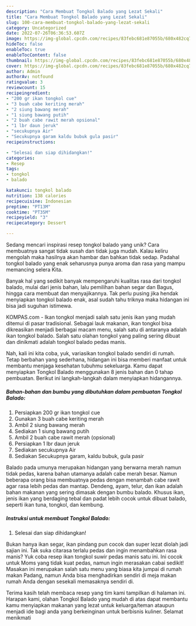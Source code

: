 ```yaml
---
description: "Cara Membuat Tongkol Balado yang Lezat Sekali"
title: "Cara Membuat Tongkol Balado yang Lezat Sekali"
slug: 100-cara-membuat-tongkol-balado-yang-lezat-sekali
category: Uncategorized
date: 2022-07-26T06:36:53.607Z
image: https://img-global.cpcdn.com/recipes/83febc681e87055b/680x482cq70/tongkol-balado-foto-resep-utama.jpg
hideToc: false
enableToc: true
enableTocContent: false
thumbnail: https://img-global.cpcdn.com/recipes/83febc681e87055b/680x482cq70/tongkol-balado-foto-resep-utama.jpg
cover: https://img-global.cpcdn.com/recipes/83febc681e87055b/680x482cq70/tongkol-balado-foto-resep-utama.jpg
author: Admin
authorAv: notfound
ratingvalue: 3
reviewcount: 15
recipeingredient:
- "200 gr ikan tongkol cue"
- "3 buah cabe keriting merah"
- "2 siung bawang merah"
- "1 siung bawang putih"
- "2 buah cabe rawit merah opsional"
- "1 lbr daun jeruk"
- "secukupnya Air"
- "Secukupnya garam kaldu bubuk gula pasir"
recipeinstructions:

- "Selesai dan siap dihidangkan!"
categories:
- Resep
tags:
- tongkol
- balado

katakunci: tongkol balado 
nutrition: 138 calories
recipecuisine: Indonesian
preptime: "PT13M"
cooktime: "PT35M"
recipeyield: "3"
recipecategory: Dessert

---
```





Sedang mencari inspirasi resep tongkol balado yang unik? Cara membuatnya sangat tidak susah dan tidak juga mudah. Kalau keliru mengolah maka hasilnya akan hambar dan bahkan tidak sedap. Padahal tongkol balado yang enak seharusnya punya aroma dan rasa yang mampu memancing selera Kita.





Banyak hal yang sedikit banyak mempengaruhi kualitas rasa dari tongkol balado, mulai dari jenis bahan, lalu pemilihan bahan segar dan Bagus, hingga cara membuat dan menyajikannya. Tak perlu pusing jika hendak menyiapkan tongkol balado enak,      asal sudah tahu triknya maka hidangan ini bisa jadi suguhan istimewa.














KOMPAS.com - Ikan tongkol menjadi salah satu jenis ikan yang mudah ditemui di pasar tradisional. Sebagai lauk makanan, ikan tongkol bisa dikreasikan menjadi berbagai macam menu, salah satu di antaranya adalah ikan tongkol balado. Salah satu olahan tongkol yang paling sering dibuat dan dinikmati adalah tongkol balado pedas manis.






Nah, kali ini kita coba, yuk, variasikan tongkol balado sendiri di rumah. Tetap berbahan yang sederhana, hidangan ini bisa memberi manfaat untuk membantu menjaga kesehatan tubuhmu sekeluarga. Kamu dapat menyiapkan Tongkol Balado menggunakan 8 jenis bahan dan 0 tahap pembuatan. Berikut ini langkah-langkah dalam menyiapkan hidangannya.

<!--inarticleads1-->

##### Bahan-bahan dan bumbu yang dibutuhkan dalam pembuatan Tongkol Balado:

1. Persiapkan 200 gr ikan tongkol cue
1. Gunakan 3 buah cabe keriting merah
1. Ambil 2 siung bawang merah
1. Sediakan 1 siung bawang putih
1. Ambil 2 buah cabe rawit merah (opsional)
1. Persiapkan 1 lbr daun jeruk
1. Sediakan secukupnya Air
1. Sediakan Secukupnya garam, kaldu bubuk, gula pasir


Balado pada umunya merupakan hidangan yang berwarna merah namun tidak pedas, karena bahan utamanya adalah cabe merah besar. Namun beberapa orang bisa membuatnya pedas dengan menambah cabe rawit agar rasa lebih pedas dan mantap. Dendeng, ayam, telur, dan ikan adalah bahan makanan yang sering dimasak dengan bumbu balado. Khusus ikan, jenis ikan yang berdaging tebal dan padat lebih cocok untuk dibuat balado, seperti ikan tuna, tongkol, dan kembung. 

<!--inarticleads2-->

##### Instruksi untuk membuat Tongkol Balado:


1. Selesai dan siap dihidangkan!

Bukan hanya ikan segar, ikan pindang pun cocok dan super lezat diolah jadi sajian ini. Tak suka citarasa terlalu pedas dan ingin menambahkan rasa manis? Yuk coba resep ikan tongkol suwir pedas manis satu ini. Ini cocok untuk Moms yang tidak kuat pedas, namun ingin merasakan cabai sedikit! Masakan ini merupakan salah satu menu yang biasa kita jumpai di rumah makan Padang, namun Anda bisa menghadirkan sendiri di meja makan rumah Anda dengan sesekali memasaknya sendiri di. 

Terima kasih telah membaca resep yang tim kami tampilkan di halaman ini. Harapan kami, olahan Tongkol Balado yang mudah di atas dapat membantu kamu menyiapkan makanan yang lezat untuk keluarga/teman ataupun menjadi ide bagi anda yang berkeinginan untuk berbisnis kuliner. Selamat menikmati
